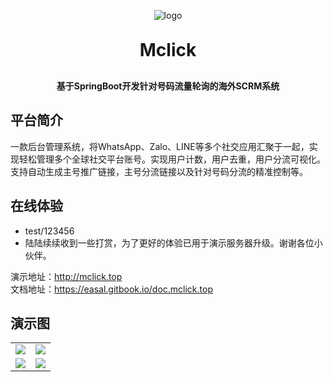 <p align="center">
	<img alt="logo" src="https://oscimg.oschina.net/oscnet/up-dd77653d7c9f197dd9d93684f3c8dcfbab6.png">
</p>
<h1 align="center" style="margin: 30px 0 30px; font-weight: bold;">Mclick</h1>
<h4 align="center">基于SpringBoot开发针对号码流量轮询的海外SCRM系统</h4>

## 平台简介

一款后台管理系统，将WhatsApp、Zalo、LINE等多个社交应用汇聚于一起，实现轻松管理多个全球社交平台账号。实现用户计数，用户去重，用户分流可视化。支持自动生成主号推广链接，主号分流链接以及针对号码分流的精准控制等。


## 在线体验

- test/123456  
- 陆陆续续收到一些打赏，为了更好的体验已用于演示服务器升级。谢谢各位小伙伴。

演示地址：http://mclick.top  
文档地址：https://easal.gitbook.io/doc.mclick.top

## 演示图

<table>
    <tr>
        <td><img src="https://easal.gitbook.io/~gitbook/image?url=https%3A%2F%2F3314650631-files.gitbook.io%2F%7E%2Ffiles%2Fv0%2Fb%2Fgitbook-x-prod.appspot.com%2Fo%2Fspaces%252F4X41XjIncxTGkbkMXJ7s%252Fuploads%252FlonawlMvD2P8isiRXhEp%252Fimage.png%3Falt%3Dmedia%26token%3Dd958a764-8581-4235-b99f-4e87a5e455c0&width=768&dpr=4&quality=100&sign=bfbe4360&sv=2"/></td>
        <td><img src="https://easal.gitbook.io/~gitbook/image?url=https%3A%2F%2F3314650631-files.gitbook.io%2F%7E%2Ffiles%2Fv0%2Fb%2Fgitbook-x-prod.appspot.com%2Fo%2Fspaces%252F4X41XjIncxTGkbkMXJ7s%252Fuploads%252FzfwT2C4CxDIknLJjOs9u%252Fimage.png%3Falt%3Dmedia%26token%3Df9d6477f-ac4a-4d06-b95f-bfd96f839612&width=768&dpr=4&quality=100&sign=980561a9&sv=2"/></td>
    </tr>
    <tr>
        <td><img src="https://easal.gitbook.io/~gitbook/image?url=https%3A%2F%2F3314650631-files.gitbook.io%2F%7E%2Ffiles%2Fv0%2Fb%2Fgitbook-x-prod.appspot.com%2Fo%2Fspaces%252F4X41XjIncxTGkbkMXJ7s%252Fuploads%252FmbrGtrN1fx0eKCATdPB5%252Fimage.png%3Falt%3Dmedia%26token%3D361b31e0-d6d1-40b3-a5b1-28c34c93dffb&width=768&dpr=4&quality=100&sign=5adf2099&sv=2"/></td>
        <td><img src="https://easal.gitbook.io/~gitbook/image?url=https%3A%2F%2F3314650631-files.gitbook.io%2F%7E%2Ffiles%2Fv0%2Fb%2Fgitbook-x-prod.appspot.com%2Fo%2Fspaces%252F4X41XjIncxTGkbkMXJ7s%252Fuploads%252FT5h3EwV3ZRIf2wgMm8xE%252Fimage.png%3Falt%3Dmedia%26token%3D95757af2-873d-4ccb-a113-fc0fc476fd1c&width=768&dpr=4&quality=100&sign=3ea20c32&sv=2"/></td>
    </tr>
    
</table>

